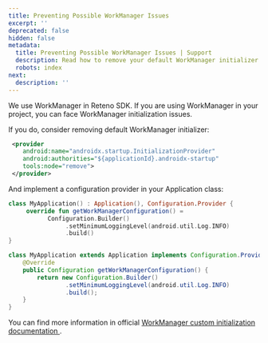 ```yaml
---
title: Preventing Possible WorkManager Issues
excerpt: ''
deprecated: false
hidden: false
metadata:
  title: Preventing Possible WorkManager Issues | Support
  description: Read how to remove your default WorkManager initializer
  robots: index
next:
  description: ''
---
```

We use WorkManager in Reteno SDK. If you are using WorkManager in your project, you can face WorkManager initialization issues.

If you do, consider removing default WorkManager initializer:

```xml
 <provider
    android:name="androidx.startup.InitializationProvider"
    android:authorities="${applicationId}.androidx-startup"
    tools:node="remove">
 </provider>
```

And implement a configuration provider in your Application class:

```kotlin Kotlin
class MyApplication() : Application(), Configuration.Provider {
     override fun getWorkManagerConfiguration() =
           Configuration.Builder()
                .setMinimumLoggingLevel(android.util.Log.INFO)
                .build()
}
```
```java
class MyApplication extends Application implements Configuration.Provider {
    @Override
    public Configuration getWorkManagerConfiguration() {
        return new Configuration.Builder()
                .setMinimumLoggingLevel(android.util.Log.INFO)
                .build();
    }
}
```

You can find more information in official <a rel="nofollow" href="[WorkManager custom initialization documentation](https://developer.android.com/guide/background/persistent/configuration/custom-configuration)"> WorkManager custom initialization documentation </a>.